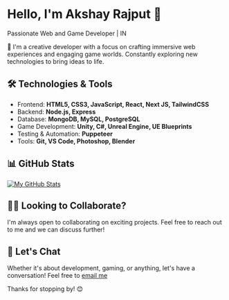 # Hello, I'm Akshay Rajput 👋

Passionate Web and Game Developer | IN

🚀 I'm a creative developer with a focus on crafting immersive web experiences and engaging game worlds. Constantly exploring new technologies to bring ideas to life.

## 🛠️ Technologies & Tools

- Frontend: **HTML5, CSS3, JavaScript, React, Next JS, TailwindCSS**
- Backend: **Node.js, Express**
- Database: **MongoDB, MySQL, PostgreSQL**
- Game Development: **Unity, C#, Unreal Engine, UE Blueprints**
- Testing & Automation: **Puppeteer**
- Tools: **Git, VS Code, Photoshop, Blender**

## 📊 GitHub Stats

[![My GitHub Stats](https://github-readme-stats.vercel.app/api?username=akshaymrajput&count_private=true&show_icons=true&theme=radical)](https://github.com/akshaymrajput)


## 👯‍♂️ Looking to Collaborate?

I'm always open to collaborating on exciting projects. Feel free to reach out to me and we can discuss further!

## 💬 Let's Chat

Whether it's about development, gaming, or anything, let's have a conversation! Feel free to [email me](mailto:akshaymrajput@gmail.com)

Thanks for stopping by! 😊
